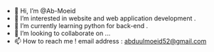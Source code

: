 - 👋 Hi, I’m @Ab-Moeid
- 👀 I’m interested in website and web application development .
- 🌱 I’m currently learning python for back-end . 
- 💞️ I’m looking to collaborate on ...
- 📫 How to reach me !
      email address : abduulmoeid52@gmail.com

<!---
Ab-Moeid/Ab-Moeid is a ✨ special ✨ repository because its `README.md` (this file) appears on your GitHub profile.
You can click the Preview link to take a look at your changes.
--->
